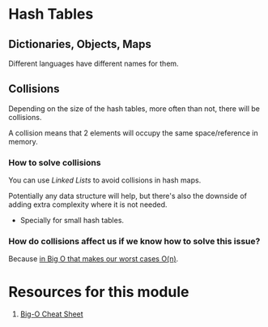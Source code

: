# Hash Tables

## Dictionaries, Objects, Maps

Different languages have different names for them.

## Collisions

Depending on the size of the hash tables, more often than not, there will be collisions.

A collision means that 2 elements will occupy the same space/reference in memory.

### How to solve collisions

You can use _Linked Lists_ to avoid collisions in hash maps.

Potentially any data structure will help, but there's also the downside of adding extra complexity where it is not needed.

- Specially for small hash tables.

### How do collisions affect us if we know how to solve this issue?

Because [in Big O that makes our worst cases O(n)](https://www.bigocheatsheet.com/).

# Resources for this module

1. [Big-O Cheat Sheet](https://www.bigocheatsheet.com/)
